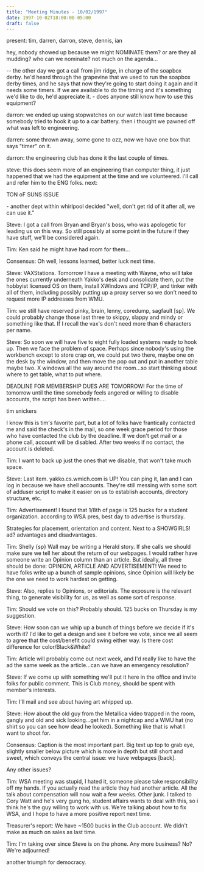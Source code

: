 ```yaml
---
title: "Meeting Minutes - 10/02/1997"
date: 1997-10-02T18:00:00-05:00
draft: false
---
```


 present: tim, darren, darron, steve, dennis, ian </p><p>
hey, nobody showed up because we might NOMINATE them? or are they all mudding? who can we nominate? not much on the agenda... </p><p>
</p><p>
 -- the other day we got a call from jim ridge, in charge of the soapbox     derby. he'd heard through the grapevine that we used to run the soapbox     derby times, and he says that now they're going to start doing it again     and it needs some timers. If we are available to do the timing and it's     something we'd like to do, he'd appreciate it.      - does anyone still know how to use this equipment? </p><p>
darron: we ended up using stopwatches on our watch last time because somebody tried to hook it up to a car battery. then i thought we pawned off what was left to engineering. </p><p>
darren: some thrown away, some gone to ozz, now we have one box that says "timer" on it. </p><p>
darron: the engineering club has done it the last couple of times. </p><p>
steve: this does seem more of an engineering than computer thing, it just happened that we had the equipment at the time and we volunteered. i'll call and refer him to the ENG folks. next: </p><p>
TON oF SUNS ISSUE </p><p>
 - another dept within whirlpool decided "well, don't get rid of it after    all, we can use it." </p><p>
Steve: I got a call from Bryan and Bryan's boss, who was apologetic for leading us on this way. So still possibly at some point in the future if they have stuff, we'll be considered again. </p><p>
Tim: Ken said he might have had room for them... </p><p>
Consensus: Oh well, lessons learned, better luck next time. </p><p>
Steve: VAXStations. Tomorrow I have a meeting with Wayne, who will take the ones currently underneath Yakko's desk and consolidate them, put the hobbyist licensed OS on them, install XWindows and TCP/IP, and tinker with all of them, including possibly putting up a proxy server so we don't need to request more IP addresses from WMU. </p><p>
Tim: we still have reserved pinky, brain, lenny, coredump, sagfault [sp]. We could probably change those last three to skippy, slappy and mindy or something like that. If I recall the vax's don't need more than 6 characters per name.  </p><p>
Steve: So soon we will have five to eight fully loaded systems ready to hook up. Then we face the problem of space. Perhaps since nobody's using the workbench except to store crap on, we could put two there, maybe one on the desk by the window, and then move the pop out and put in another table maybe two. X windows all the way around the room...so start thinking about where to get table, what to put where. </p><p>
DEADLINE FOR MEMBERSHIP DUES ARE TOMORROW! For the time of tomorrow until the time somebody feels angered or willing to disable accounts, the script has been written.... </p><p>
tim snickers </p><p>
I know this is tim's favorite part, but a lot of folks have frantically contacted me and said the check's in the mail, so one week grace period for those who have contacted the club by the deadline. If we don't get mail or a phone call, account will be disabled. After two weeks if no contact, the account is deleted. </p><p>
Tim: I want to back up just the ones that we disable, that won't take much space.  </p><p>
Steve: Last item. yakko.cs.wmich.com is UP! You can ping it, Ian and I can log in because we have shell accounts. They're still messing with some sort of adduser script to make it easier on us to establish accounts, directory structure, etc.  </p><p>
Tim: Advertisement! I found that 1/8th of page is 125 bucks for a student organization. according to WSA pres, best day to advertise is thursday. </p><p>
Strategies for placement, orientation and content. Next to a SHOWGIRLS! ad? advantages and disadvantages.  </p><p>
Tim: Shelly {sp} Wall may be writing a Herald story. If she calls we should make sure we tell her about the return of our webpages. I would rather have someone write an Opinion column than an article. But ideally, all three should be done: OPINION, ARTICLE AND ADVERTISEMENT! We need to have folks write up a bunch of sample opinions, since Opinion will likely be the one we need to work hardest on getting. </p><p>
Steve: Also, replies to Opinions, or editorials. The exposure is the relevant thing, to generate visibility for us, as well as some sort of response. </p><p>
Tim: Should we vote on this? Probably should. 125 bucks on Thursday is my suggestion. </p><p>
Steve: How soon can we whip up a bunch of things before we decide if it's worth it? I'd like to get a design and see it before we vote, since we all seem to agree that the cost/benefit could swing either way. Is there cost difference for color/Black&White? </p><p>
Tim: Article will probably come out next week, and I'd really like to have the ad the same week as the article...can we have an emergency resolution? </p><p>
Steve: If we come up with something we'll put it here in the office and invite folks for public comment. This is Club money, should be spent with member's interests.  </p><p>
Tim: I'll mail and see about having art whipped up. </p><p>
Steve: How about the old guy from the Metallica video trapped in the room, gangly and old and sick looking...get him in a nightcap and a WMU hat (no shirt so you can see how dead he looked). Something like that is what I want to shoot for. </p><p>
Consensus: Caption is the most important part. Big text up top to grab eye, slightly smaller below picture which is more in depth but still short and sweet, which conveys the central issue: we have webpages [back]. </p><p>
Any other issues?  </p><p>
Tim: WSA meeting was stupid, I hated it, someone please take responsibility off my hands. If you actually read the article they had another article. All the talk about compensation will now wait a few weeks. Other junk. I talked to Cory Watt and he's very gung ho, student affairs wants to deal with this, so i think he's the guy willing to work with us. We're talking about how to fix WSA, and I hope to have a more positive report next time. </p><p>
Treasurer's report: We have ~1500 bucks in the Club account. We didn't make as much on sales as last time. </p><p>
Tim: I'm taking over since Steve is on the phone. Any more business? No? We're adjourned! </p><p>
another triumph for democracy. </p><p>
</p>

